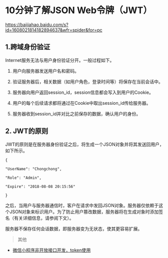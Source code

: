 # 10分钟了解JSON Web令牌（JWT）

https://baijiahao.baidu.com/s?id=1608021814182894637&wfr=spider&for=pc

## 1.跨域身份验证

Internet服务无法与用户身份验证分开。一般过程如下。

1. 用户向服务器发送用户名和密码。

2. 验证服务器后，相关数据（如用户角色，登录时间等）将保存在当前会话中。

3. 服务器向用户返回session_id，session信息都会写入到用户的Cookie。

4. 用户的每个后续请求都将通过在Cookie中取出session_id传给服务器。

5. 服务器收到session_id并对比之前保存的数据，确认用户的身份。

## 2. JWT的原则

JWT的原则是在服务器身份验证之后，将生成一个JSON对象并将其发送回用户，如下所示。
```
{

"UserName": "Chongchong",

"Role": "Admin",

"Expire": "2018-08-08 20:15:56"

}
```
之后，当用户与服务器通信时，客户在请求中发回JSON对象。服务器仅依赖于这个JSON对象来标识用户。为了防止用户篡改数据，服务器将在生成对象时添加签名（有关详细信息，请参阅下文）。

服务器不保存任何会话数据，即服务器变为无状态，使其更容易扩展。

>其他

- [微信小程序非开放接口开发，token使用](https://www.jianshu.com/p/7c87592f8029)